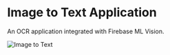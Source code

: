 # Image to Text Application

An OCR application integrated with Firebase ML Vision.


![Image to Text](https://user-images.githubusercontent.com/37047508/168459501-7f9747b0-63f7-462d-a2a7-0f09ccdff40f.PNG)
